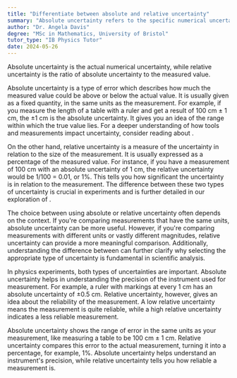 ```yaml
---
title: "Differentiate between absolute and relative uncertainty"
summary: "Absolute uncertainty refers to the specific numerical uncertainty, whereas relative uncertainty is the proportion of absolute uncertainty compared to the measured value."
author: "Dr. Angela Davis"
degree: "MSc in Mathematics, University of Bristol"
tutor_type: "IB Physics Tutor"
date: 2024-05-26
---
```


Absolute uncertainty is the actual numerical uncertainty, while relative uncertainty is the ratio of absolute uncertainty to the measured value.

Absolute uncertainty is a type of error which describes how much the measured value could be above or below the actual value. It is usually given as a fixed quantity, in the same units as the measurement. For example, if you measure the length of a table with a ruler and get a result of 100 cm ± 1 cm, the ±1 cm is the absolute uncertainty. It gives you an idea of the range within which the true value lies. For a deeper understanding of how tools and measurements impact uncertainty, consider reading about .

On the other hand, relative uncertainty is a measure of the uncertainty in relation to the size of the measurement. It is usually expressed as a percentage of the measured value. For instance, if you have a measurement of 100 cm with an absolute uncertainty of 1 cm, the relative uncertainty would be 1/100 = 0.01, or 1%. This tells you how significant the uncertainty is in relation to the measurement. The difference between these two types of uncertainty is crucial in experiments and is further detailed in our exploration of .

The choice between using absolute or relative uncertainty often depends on the context. If you're comparing measurements that have the same units, absolute uncertainty can be more useful. However, if you're comparing measurements with different units or vastly different magnitudes, relative uncertainty can provide a more meaningful comparison. Additionally, understanding the difference between can further clarify why selecting the appropriate type of uncertainty is fundamental in scientific analysis.

In physics experiments, both types of uncertainties are important. Absolute uncertainty helps in understanding the precision of the instrument used for measurement. For example, a ruler with markings at every 1 cm has an absolute uncertainty of ±0.5 cm. Relative uncertainty, however, gives an idea about the reliability of the measurement. A low relative uncertainty means the measurement is quite reliable, while a high relative uncertainty indicates a less reliable measurement.

Absolute uncertainty shows the range of error in the same units as your measurement, like measuring a table to be 100 cm ± 1 cm. Relative uncertainty compares this error to the actual measurement, turning it into a percentage, for example, 1%. Absolute uncertainty helps understand an instrument's precision, while relative uncertainty tells you how reliable a measurement is.
    